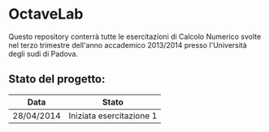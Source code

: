 OctaveLab
=========

Questo repository conterrà tutte le esercitazioni di Calcolo Numerico svolte nel terzo trimestre dell'anno accademico 2013/2014 presso l'Università degli sudi di Padova.


Stato del progetto:
------------------

Data       | Stato |
| ------------- |:-------------:|
| 28/04/2014| Iniziata esercitazione 1 |

